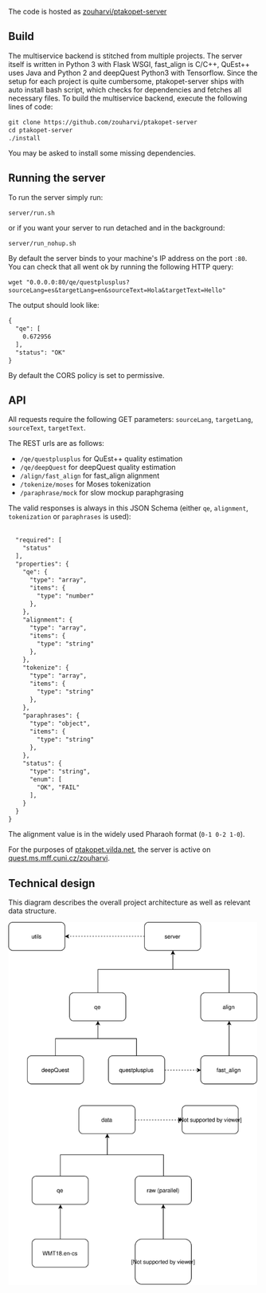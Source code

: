 The code is hosted as [zouharvi/ptakopet-server](https://github.com/zouharvi/ptakopet-server)

## Build

The multiservice backend is stitched from multiple projects. The server itself is written in Python 3 with Flask WSGI, fast_align is C/C++, QuEst++ uses Java and Python 2 and deepQuest Python3 with Tensorflow. Since the setup for each project is quite cumbersome, ptakopet-server ships with auto install bash script, which checks for dependencies and fetches all necessary files. To build the multiservice backend, execute the following lines of code:

```
git clone https://github.com/zouharvi/ptakopet-server
cd ptakopet-server
./install
```

You may be asked to install some missing dependencies.


## Running the server

To run the server simply run:
```
server/run.sh
```

or if you want your server to run detached and in the background:

```
server/run_nohup.sh
```

By default the server binds to your machine's IP address on the port `:80`. You can check that all went ok by running the following HTTP query:

```
wget "0.0.0.0:80/qe/questplusplus?sourceLang=es&targetLang=en&sourceText=Hola&targetText=Hello"
```

The output should look like:

```
{
  "qe": [
    0.672956
  ], 
  "status": "OK"
}
```

By default the CORS policy is set to permissive.

## API

All requests require the following GET parameters: `sourceLang`, `targetLang`, `sourceText`, `targetText`.

The REST urls are as follows:
- `/qe/questplusplus` for QuEst++ quality estimation
- `/qe/deepQuest` for deepQuest quality estimation
- `/align/fast_align` for fast_align alignment
- `/tokenize/moses` for Moses tokenization
- `/paraphrase/mock` for slow mockup paraphgrasing

The valid responses is always in this JSON Schema (either `qe`, `alignment`, `tokenization` or `paraphrases` is used):

```

  "required": [
    "status"
  ],
  "properties": {
    "qe": {
      "type": "array",
      "items": {
        "type": "number"
      },
    },
    "alignment": {
      "type": "array",
      "items": {
        "type": "string"
      },
    },
    "tokenize": {
      "type": "array",
      "items": {
        "type": "string"
      },
    },
    "paraphrases": {
      "type": "object",
      "items": {
        "type": "string"
      },
    },
    "status": {
      "type": "string",
      "enum": [
        "OK", "FAIL"
      ],
    }
  }
}
```

The alignment value is in the widely used Pharaoh format (`0-1 0-2 1-0`).

For the purposes of [ptakopet.vilda.net](https://ptakopet.vilda.net), the server is active on [quest.ms.mff.cuni.cz/zouharvi](https://quest.ms.mff.cuni.cz/zouharvi).


## Technical design

This diagram describes the overall project architecture as well as relevant data structure.

<img src='https://raw.githubusercontent.com/zouharvi/ptakopet/master/meta/backend_object_design.svg?sanitize=true' style='width: 70%; min-width: 500px'>